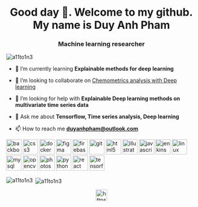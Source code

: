 <h1 align="center">Good day 👋. Welcome to my github. My name is Duy Anh Pham</h1>
<h3 align="center">Machine learning researcher</h3>

<p align="left"> <img src="https://komarev.com/ghpvc/?username=a11to1n3" alt="a11to1n3" /> </p>

- 🌱 I’m currently learning **Explainable methods for deep learning**

- 👯 I’m looking to collaborate on [Chemometrics analysis with Deep learning](https://github.com/a11to1n3/VIS-Chemometrics-MLDL)

- 🤝 I’m looking for help with **Explainable Deep learning methods on multivariate time series data**

- 💬 Ask me about **Tensorflow, Time series analysis, Deep learning**

- 📫 How to reach me **duyanhpham@outlook.com**

<p align="left"><img src="https://devicons.github.io/devicon/devicon.git/icons/backbonejs/backbonejs-original-wordmark.svg" alt="backbonejs" width="40" height="40"/> <img src="https://devicons.github.io/devicon/devicon.git/icons/css3/css3-original-wordmark.svg" alt="css3" width="40" height="40"/> <img src="https://devicons.github.io/devicon/devicon.git/icons/docker/docker-original-wordmark.svg" alt="docker" width="40" height="40"/> <img src="https://www.vectorlogo.zone/logos/figma/figma-icon.svg" alt="figma" width="40" height="40"/> <img src="https://www.vectorlogo.zone/logos/firebase/firebase-icon.svg" alt="firebase" width="40" height="40"/> <img src="https://www.vectorlogo.zone/logos/git-scm/git-scm-icon.svg" alt="git" width="40" height="40"/> <img src="https://devicons.github.io/devicon/devicon.git/icons/html5/html5-original-wordmark.svg" alt="html5" width="40" height="40"/> <img src="https://www.vectorlogo.zone/logos/adobe_illustrator/adobe_illustrator-icon.svg" alt="illustrator" width="40" height="40"/> <img src="https://devicons.github.io/devicon/devicon.git/icons/javascript/javascript-original.svg" alt="javascript" width="40" height="40"/> <img src="https://www.vectorlogo.zone/logos/jenkins/jenkins-icon.svg" alt="jenkins" width="40" height="40"/> <img src="https://devicons.github.io/devicon/devicon.git/icons/linux/linux-original.svg" alt="linux" width="40" height="40"/> <img src="https://devicons.github.io/devicon/devicon.git/icons/mysql/mysql-original-wordmark.svg" alt="mysql" width="40" height="40"/> <img src="https://www.vectorlogo.zone/logos/opencv/opencv-icon.svg" alt="opencv" width="40" height="40"/> <img src="https://devicons.github.io/devicon/devicon.git/icons/photoshop/photoshop-plain.svg" alt="photoshop" width="40" height="40"/> <img src="https://devicons.github.io/devicon/devicon.git/icons/python/python-original.svg" alt="python" width="40" height="40"/> <img src="https://devicons.github.io/devicon/devicon.git/icons/react/react-original-wordmark.svg" alt="react" width="40" height="40"/> <img src="https://www.vectorlogo.zone/logos/tensorflow/tensorflow-icon.svg" alt="tensorflow" width="40" height="40"/></p><p><img align="left" src="https://github-readme-stats.vercel.app/api/top-langs/?username=a11to1n3&layout=compact&hide=html" alt="a11to1n3" /></p>

<p>&nbsp;<img align="center" src="https://github-readme-stats.vercel.app/api?username=a11to1n3&show_icons=true" alt="a11to1n3" /></p>

<p align="center">
<a href="https://linkedin.com/in/https://www.linkedin.com/in/duypham1613/" target="blank"><img align="center" src="https://cdn.jsdelivr.net/npm/simple-icons@3.0.1/icons/linkedin.svg" alt="https://www.linkedin.com/in/duypham1613/" height="30" width="30" /></a>
</p>
